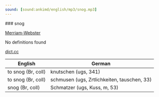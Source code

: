 ```yaml
---
sound: [sound:ankimd/english/mp3/snog.mp3]
---
```


\### snog

[Merriam-Webster](https://www.merriam-webster.com/dictionary/snog)

No definitions found

[dict.cc](https://www.dict.cc/snog)

| English        | German       |
| -------------- | ------------ |
| to snog (Br, coll) | knutschen (ugs, 341) |
| to snog (Br, coll) | schmusen (ugs, Zrtlichkeiten, tauschen, 33) |
| snog (Br, coll) | Schmatzer (ugs, Kuss, m, 53) |
